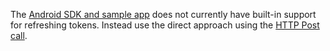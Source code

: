 The [Android SDK and sample app](https://github.com/okta/okta-idx-android)
does not currently have built-in support for refreshing tokens. Instead use
the direct approach using the
[HTTP Post call](/docs/guides/oie-embedded-common-refresh-tokens/android/main/#direct-using-http-post).
